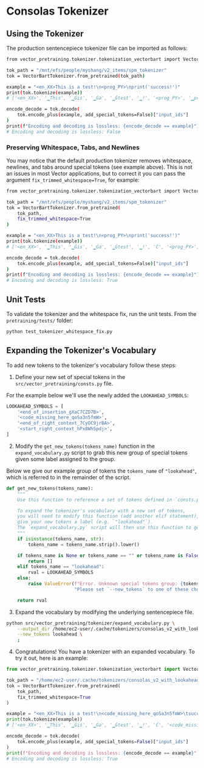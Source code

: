 # Consolas Tokenizer


## Using the Tokenizer

The production sentencepiece tokenizer file can be imported as follows:

```bash
from vector_pretraining.tokenizer.tokenization_vectorbart import VectorBartTokenizer

tok_path = "/mnt/efs/people/myshang/v2_items/spm_tokenizer"
tok = VectorBartTokenizer.from_pretrained(tok_path)

example = "<en_XX>This is a test!\n<prog_PY>\nprint('success!')"
print(tok.tokenize(example))
# ['<en_XX>', '▁This', '▁Ġis', '▁Ġa', '▁Ġtest', '▁!', '<prog_PY>', '▁print', "▁('", '▁success', "▁!')"]

encode_decode = tok.decode(
    tok.encode_plus(example, add_special_tokens=False)["input_ids"]
)
print(f"Encoding and decoding is lossless: {encode_decode == example}")
# Encoding and decoding is lossless: False
```

### Preserving Whitespace, Tabs, and Newlines
You may notice that the default production tokenizer removes whitespace, newlines, and tabs around special tokens (see example above). This is not an issues in most Vector applications, but to correct it you can pass the argument `fix_trimmed_whitespace=True`, for example:

```bash
from vector_pretraining.tokenizer.tokenization_vectorbart import VectorBartTokenizer

tok_path = "/mnt/efs/people/myshang/v2_items/spm_tokenizer"
tok = VectorBartTokenizer.from_pretrained(
    tok_path, 
    fix_trimmed_whitespace=True
)

example = "<en_XX>This is a test!\n<prog_PY>\nprint('success!')"
print(tok.tokenize(example))
# ['<en_XX>', '▁This', '▁Ġis', '▁Ġa', '▁Ġtest', '▁!', 'Ċ', '<prog_PY>', 'Ċ', '▁print', "▁('", '▁success', "▁!')"]

encode_decode = tok.decode(
    tok.encode_plus(example, add_special_tokens=False)["input_ids"]
)
print(f"Encoding and decoding is lossless: {encode_decode == example}")
# Encoding and decoding is lossless: True
```


## Unit Tests

To validate the tokenizer and the whitespace fix, run the unit tests. From the `pretraining/tests/` folder:

```bash
python test_tokenizer_whitespace_fix.py
```


## Expanding the Tokenizer's Vocabulary

To add new tokens to the tokenizer's vocabulary follow these steps:

1. Define your new set of special tokens in the `src/vector_pretraining/consts.py` file. 

For the example below we'll use the newly added the `LOOKAHEAD_SYMBOLS`:

```python
LOOKAHEAD_SYMBOLS = [
    '<end_of_insertion_gXaC7CZD7B>',
    '<code_missing_here_qoSa3n5fmW>',
    '<end_of_right_context_7CyOC9jrBA>',
    '<start_right_context_hPx8WhSpdj>',
]

```

2. Modify the `get_new_tokens(tokens_name)` function in the `expand_vocabulary.py` script to grab this new group of special tokens given some label assigned to the group.

Below we give our example group of tokens the `tokens_name` of `"lookahead"`, which is referred to in the remainder of the script.

```python
def get_new_tokens(tokens_name):
    """
    Use this function to reference a set of tokens defined in `consts.py`.

    To expand the tokenizer's vocabulary with a new set of tokens,
    you will need to modify this function (add another elif statement), and
    give your new tokens a label (e.g. `"lookahead"`).
    The `expand_vocabulary.py` script will then use this function to get those tokens.
    """
    if isinstance(tokens_name, str):
        tokens_name = tokens_name.strip().lower()

    if tokens_name is None or tokens_name == "" or tokens_name is False:
        return []
    elif tokens_name == "lookahead":
        rval = LOOKAHEAD_SYMBOLS
    else:
        raise ValueError(f"Error. Unknown special tokens group: {tokens_name}.\n"
                         "Please set `--new_tokens` to one of these choices: `['lookahead']`")

    return rval
```


3. Expand the vocabulary by modifying the underlying sentencepiece file.

```bash
python src/vector_pretraining/tokenizer/expand_vocabulary.py \
    --output_dir /home/ec2-user/.cache/tokenizers/consolas_v2_with_lookahead/ \
    --new_tokens lookahead \
    ;
```

4. Congratulations! You have a tokenizer with an expanded vocabulary. To try it out, here is an example:

```python
from vector_pretraining.tokenizer.tokenization_vectorbart import VectorBartTokenizer

tok_path = "/home/ec2-user/.cache/tokenizers/consolas_v2_with_lookahead/"
tok = VectorBartTokenizer.from_pretrained(
    tok_path, 
    fix_trimmed_whitespace=True
)

example = "<en_XX>This is a test!\n<code_missing_here_qoSa3n5fmW>\tsuccess!"
print(tok.tokenize(example))
# ['<en_XX>', '▁This', '▁Ġis', '▁Ġa', '▁Ġtest', '▁!', 'Ċ', '<code_missing_here_qoSa3n5fmW>', 'ĉ', '▁success', '▁!']

encode_decode = tok.decode(
    tok.encode_plus(example, add_special_tokens=False)["input_ids"]
)
print(f"Encoding and decoding is lossless: {encode_decode == example}")
# Encoding and decoding is lossless: True
```